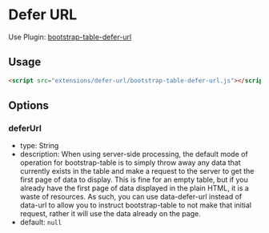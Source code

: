 # Defer URL

Use Plugin: [bootstrap-table-defer-url](https://github.com/wenzhixin/bootstrap-table/tree/master/src/extensions/defer-url)

## Usage

```html
<script src="extensions/defer-url/bootstrap-table-defer-url.js"></script>
```

## Options

### deferUrl

* type: String
* description: When using server-side processing, the default mode of operation for bootstrap-table is to simply throw away any data that currently exists in the table and make a request to the server to get the first page of data to display. This is fine for an empty table, but if you already have the first page of data displayed in the plain HTML, it is a waste of resources. As such, you can use data-defer-url instead of data-url to allow you to instruct bootstrap-table to not make that initial request, rather it will use the data already on the page.
* default: `null`
